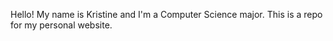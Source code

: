 Hello! My name is Kristine and I'm a Computer Science major. This is a repo for my personal website.
